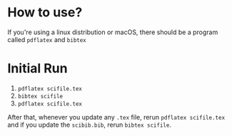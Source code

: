 # How to use?

If you're using a linux distribution or macOS, there should be a program called `pdflatex` and `bibtex`

# Initial Run
1. `pdflatex scifile.tex`
2. `bibtex scifile`
3. `pdflatex scifile.tex`


After that, whenever you update any `.tex` file, rerun `pdflatex scifile.tex` and if you update the `scibib.bib`, rerun `bibtex scifile`.

